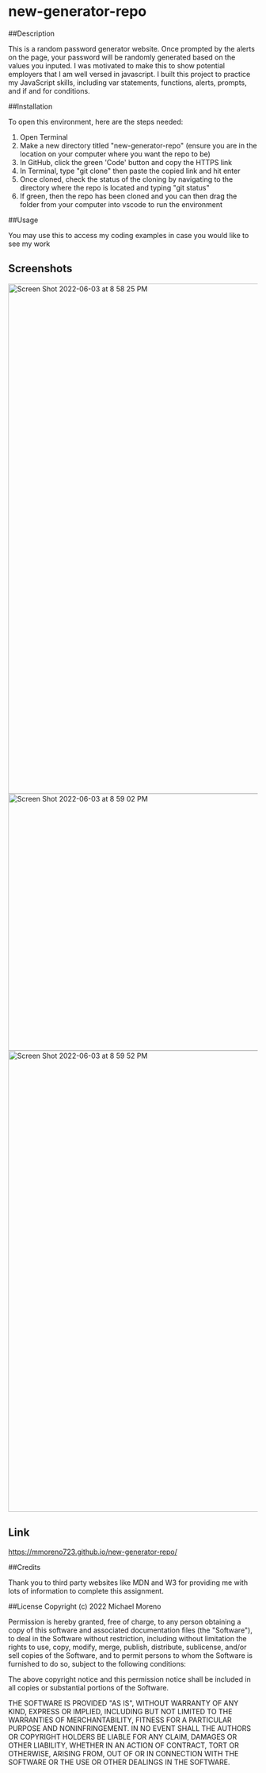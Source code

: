 # new-generator-repo

##Description

This is a random password generator website. Once prompted by the alerts on the page, your password will be randomly generated based on the values you inputed. I was motivated to make this to show potential employers that I am well versed in javascript. I built this project to practice my JavaScript skills, including var statements, functions, alerts, prompts, and if and for conditions. 

##Installation

To open this environment, here are the steps needed:

  1. Open Terminal
  2. Make a new directory titled "new-generator-repo" (ensure you are in the location on your computer where you want the repo to be)
  3. In GitHub, click the green 'Code' button and copy the HTTPS link
  4. In Terminal, type "git clone" then paste the copied link and hit enter
  5. Once cloned, check the status of the cloning by navigating to the directory where the repo is located and typing "git status"
  6. If green, then the repo has been cloned and you can then drag the folder from your computer into vscode to run the environment

##Usage 

You may use this to access my coding examples in case you would like to see my work

## Screenshots
<img width="1028" alt="Screen Shot 2022-06-03 at 8 58 25 PM" src="https://user-images.githubusercontent.com/102837154/171970422-c7015a32-a8d1-4aa2-818a-3076f03763f6.png">
<img width="518" alt="Screen Shot 2022-06-03 at 8 59 02 PM" src="https://user-images.githubusercontent.com/102837154/171970426-4a8412af-1bb9-4090-9229-ad8c84bcee64.png">
<img width="930" alt="Screen Shot 2022-06-03 at 8 59 52 PM" src="https://user-images.githubusercontent.com/102837154/171970716-a69892f1-40bf-4d13-9d1c-e9e08a1f3ef5.png">

## Link
https://mmoreno723.github.io/new-generator-repo/

##Credits 

Thank you to third party websites like MDN and W3 for providing me with lots of information to complete this assignment.

##License Copyright (c) 2022 Michael Moreno

Permission is hereby granted, free of charge, to any person obtaining a copy of this software and associated documentation files (the "Software"), to deal in the Software without restriction, including without limitation the rights to use, copy, modify, merge, publish, distribute, sublicense, and/or sell copies of the Software, and to permit persons to whom the Software is furnished to do so, subject to the following conditions:

The above copyright notice and this permission notice shall be included in all copies or substantial portions of the Software.

THE SOFTWARE IS PROVIDED "AS IS", WITHOUT WARRANTY OF ANY KIND, EXPRESS OR IMPLIED, INCLUDING BUT NOT LIMITED TO THE WARRANTIES OF MERCHANTABILITY, FITNESS FOR A PARTICULAR PURPOSE AND NONINFRINGEMENT. IN NO EVENT SHALL THE AUTHORS OR COPYRIGHT HOLDERS BE LIABLE FOR ANY CLAIM, DAMAGES OR OTHER LIABILITY, WHETHER IN AN ACTION OF CONTRACT, TORT OR OTHERWISE, ARISING FROM, OUT OF OR IN CONNECTION WITH THE SOFTWARE OR THE USE OR OTHER DEALINGS IN THE SOFTWARE.
